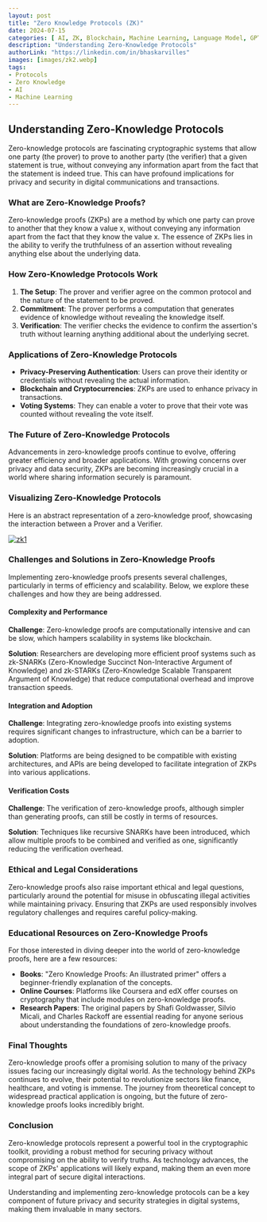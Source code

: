 ```yaml
---
layout: post
title: "Zero Knowledge Protocols (ZK)"
date: 2024-07-15
categories: [ AI, ZK, Blockchain, Machine Learning, Language Model, GPT ]
description: "Understanding Zero-Knowledge Protocols"
authorLink: "https://linkedin.com/in/bhaskarvilles"
images: [images/zk2.webp]
tags:
- Protocols
- Zero Knowledge
- AI
- Machine Learning
---
```


## Understanding Zero-Knowledge Protocols

Zero-knowledge protocols are fascinating cryptographic systems that allow one party (the prover) to prove to another party (the verifier) that a given statement is true, without conveying any information apart from the fact that the statement is indeed true. This can have profound implications for privacy and security in digital communications and transactions.

### What are Zero-Knowledge Proofs?

Zero-knowledge proofs (ZKPs) are a method by which one party can prove to another that they know a value x, without conveying any information apart from the fact that they know the value x. The essence of ZKPs lies in the ability to verify the truthfulness of an assertion without revealing anything else about the underlying data.

### How Zero-Knowledge Protocols Work

1. **The Setup**: The prover and verifier agree on the common protocol and the nature of the statement to be proved.
2. **Commitment**: The prover performs a computation that generates evidence of knowledge without revealing the knowledge itself.
3. **Verification**: The verifier checks the evidence to confirm the assertion's truth without learning anything additional about the underlying secret.

### Applications of Zero-Knowledge Protocols

- **Privacy-Preserving Authentication**: Users can prove their identity or credentials without revealing the actual information.
- **Blockchain and Cryptocurrencies**: ZKPs are used to enhance privacy in transactions.
- **Voting Systems**: They can enable a voter to prove that their vote was counted without revealing the vote itself.

### The Future of Zero-Knowledge Protocols

Advancements in zero-knowledge proofs continue to evolve, offering greater efficiency and broader applications. With growing concerns over privacy and data security, ZKPs are becoming increasingly crucial in a world where sharing information securely is paramount.

### Visualizing Zero-Knowledge Protocols

Here is an abstract representation of a zero-knowledge proof, showcasing the interaction between a Prover and a Verifier.

<a href="https://ibb.co/7vV737k"><img src="https://i.ibb.co/7vV737k/zk1.webp" alt="zk1" position= "absolute" ></a>

### Challenges and Solutions in Zero-Knowledge Proofs

Implementing zero-knowledge proofs presents several challenges, particularly in terms of efficiency and scalability. Below, we explore these challenges and how they are being addressed.

#### Complexity and Performance

**Challenge**: Zero-knowledge proofs are computationally intensive and can be slow, which hampers scalability in systems like blockchain.

**Solution**: Researchers are developing more efficient proof systems such as zk-SNARKs (Zero-Knowledge Succinct Non-Interactive Argument of Knowledge) and zk-STARKs (Zero-Knowledge Scalable Transparent Argument of Knowledge) that reduce computational overhead and improve transaction speeds.

#### Integration and Adoption

**Challenge**: Integrating zero-knowledge proofs into existing systems requires significant changes to infrastructure, which can be a barrier to adoption.

**Solution**: Platforms are being designed to be compatible with existing architectures, and APIs are being developed to facilitate integration of ZKPs into various applications.

#### Verification Costs

**Challenge**: The verification of zero-knowledge proofs, although simpler than generating proofs, can still be costly in terms of resources.

**Solution**: Techniques like recursive SNARKs have been introduced, which allow multiple proofs to be combined and verified as one, significantly reducing the verification overhead.

### Ethical and Legal Considerations

Zero-knowledge proofs also raise important ethical and legal questions, particularly around the potential for misuse in obfuscating illegal activities while maintaining privacy. Ensuring that ZKPs are used responsibly involves regulatory challenges and requires careful policy-making.

### Educational Resources on Zero-Knowledge Proofs

For those interested in diving deeper into the world of zero-knowledge proofs, here are a few resources:

- **Books**: "Zero Knowledge Proofs: An illustrated primer" offers a beginner-friendly explanation of the concepts.
- **Online Courses**: Platforms like Coursera and edX offer courses on cryptography that include modules on zero-knowledge proofs.
- **Research Papers**: The original papers by Shafi Goldwasser, Silvio Micali, and Charles Rackoff are essential reading for anyone serious about understanding the foundations of zero-knowledge proofs.

### Final Thoughts

Zero-knowledge proofs offer a promising solution to many of the privacy issues facing our increasingly digital world. As the technology behind ZKPs continues to evolve, their potential to revolutionize sectors like finance, healthcare, and voting is immense. The journey from theoretical concept to widespread practical application is ongoing, but the future of zero-knowledge proofs looks incredibly bright.

### Conclusion

Zero-knowledge protocols represent a powerful tool in the cryptographic toolkit, providing a robust method for securing privacy without compromising on the ability to verify truths. As technology advances, the scope of ZKPs' applications will likely expand, making them an even more integral part of secure digital interactions.

Understanding and implementing zero-knowledge protocols can be a key component of future privacy and security strategies in digital systems, making them invaluable in many sectors.